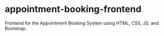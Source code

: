 # appointment-booking-frontend
 Frontend for the Appointment Booking System using HTML, CSS, JS, and Bootstrap.
